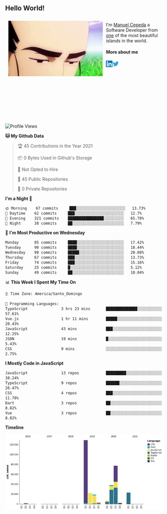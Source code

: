 <h2> Hello World!</h2>

<div style="display:inline-block">
  <img alt="Ah, I see you're a man of culture as well" align="left" width="60%" style="margin: 10px" src="https://raw.githubusercontent.com/mecm1993/mecm1993/master/assets/background.gif">

  I'm [Manuel Cepeda](https://manuelcepeda.dev) a Software Developer from [one](https://en.wikipedia.org/wiki/Dominican_Republic) of the most beautiful islands in the world.

  #### More about me

  <a href="https://www.linkedin.com/in/manuel-cepeda-0336a999/">
    <img align="left" alt="Manuel Cepeda | LinkedIn" width="21px" src="https://raw.githubusercontent.com/mecm1993/mecm1993/master/assets/linkedin.svg" />
  </a>
  <a href="https://twitter.com/mecm1993">
    <img align="left" alt="Manuel Cepeda | Twitter" width="21px" src="https://raw.githubusercontent.com/mecm1993/mecm1993/master/assets/twitter.svg" />
  </a>
  <br />
  <br />
  <br />
  <br />
  <br />
  <br />
  <br />
  <br />
  <br />
  <br />
  <br />
</div>

<!--START_SECTION:waka-->
![Profile Views](http://img.shields.io/badge/Profile%20Views-1-blue)

**🐱 My Github Data** 

> 🏆 45 Contributions in the Year 2021
 > 
> 📦 0 Bytes Used in Github's Storage 
 > 
> 🚫 Not Opted to Hire
 > 
> 📜 45 Public Repositories 
 > 
> 🔑 0 Private Repositories  
 > 
**I'm a Night 🦉** 

```text
🌞 Morning    67 commits     ███░░░░░░░░░░░░░░░░░░░░░░   13.73% 
🌆 Daytime    62 commits     ███░░░░░░░░░░░░░░░░░░░░░░   12.7% 
🌃 Evening    321 commits    ████████████████░░░░░░░░░   65.78% 
🌙 Night      38 commits     ██░░░░░░░░░░░░░░░░░░░░░░░   7.79%

```
📅 **I'm Most Productive on Wednesday** 

```text
Monday       85 commits     ████░░░░░░░░░░░░░░░░░░░░░   17.42% 
Tuesday      90 commits     ████░░░░░░░░░░░░░░░░░░░░░   18.44% 
Wednesday    98 commits     █████░░░░░░░░░░░░░░░░░░░░   20.08% 
Thursday     67 commits     ███░░░░░░░░░░░░░░░░░░░░░░   13.73% 
Friday       74 commits     ███░░░░░░░░░░░░░░░░░░░░░░   15.16% 
Saturday     25 commits     █░░░░░░░░░░░░░░░░░░░░░░░░   5.12% 
Sunday       49 commits     ██░░░░░░░░░░░░░░░░░░░░░░░   10.04%

```


📊 **This Week I Spent My Time On** 

```text
⌚︎ Time Zone: America/Santo_Domingo

💬 Programming Languages: 
TypeScript               3 hrs 23 mins       ██████████████░░░░░░░░░░░   57.61% 
Vue.js                   1 hr 11 mins        █████░░░░░░░░░░░░░░░░░░░░   20.43% 
JavaScript               43 mins             ███░░░░░░░░░░░░░░░░░░░░░░   12.25% 
JSON                     19 mins             █░░░░░░░░░░░░░░░░░░░░░░░░   5.43% 
CSS                      9 mins              ░░░░░░░░░░░░░░░░░░░░░░░░░   2.75%

```

**I Mostly Code in JavaScript** 

```text
JavaScript               13 repos            █████████░░░░░░░░░░░░░░░░   38.24% 
TypeScript               9 repos             ██████░░░░░░░░░░░░░░░░░░░   26.47% 
CSS                      4 repos             ███░░░░░░░░░░░░░░░░░░░░░░   11.76% 
Dart                     3 repos             ██░░░░░░░░░░░░░░░░░░░░░░░   8.82% 
Vue                      3 repos             ██░░░░░░░░░░░░░░░░░░░░░░░   8.82%

```


**Timeline**

![Chart not found](https://raw.githubusercontent.com/mecm1993/mecm1993/master/charts/bar_graph.png) 


<!--END_SECTION:waka-->
